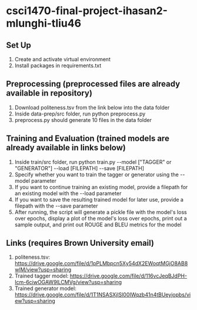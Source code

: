# csci1470-final-project-ihasan2-mlunghi-tliu46

## Set Up
1. Create and activate virtual environment
2. Install packages in requirements.txt

## Preprocessing (preprocessed files are already available in repository)
1. Download politeness.tsv from the link below into the data folder
2. Inside data-prep/src folder, run python preprocess.py
3. preprocess.py should generate 10 files in the data folder

## Training and Evaluation (trained models are already available in links below)
1. Inside train/src folder, run python train.py --model ["TAGGER" or "GENERATOR"] --load [FILEPATH] --save [FILEPATH]
2. Specify whether you want to train the tagger or generator using the --model parameter
3. If you want to continue training an existing model, provide a filepath for an existing model with the --load parameter
4. If you want to save the resulting trained model for later use, provide a filepath with the --save parameter
5. After running, the script will generate a pickle file with the model's loss over epochs, display a plot of the model's loss over epochs, print out a sample output, and print out ROUGE and BLEU metrics for the model

## Links (requires Brown University email)
1. politeness.tsv: https://drive.google.com/file/d/1pPLMbpcn5Xy54dX2EWoqtMGjO8AB8wlM/view?usp=sharing
2. Trained tagger model: https://drive.google.com/file/d/116vcJeqBJdPH-lcm-6ciwOGAW9lLCMVg/view?usp=sharing
3. Trained generator model: https://drive.google.com/file/d/1T1NSASXjISl00IWqzb41n4tBUeyjopbs/view?usp=sharing